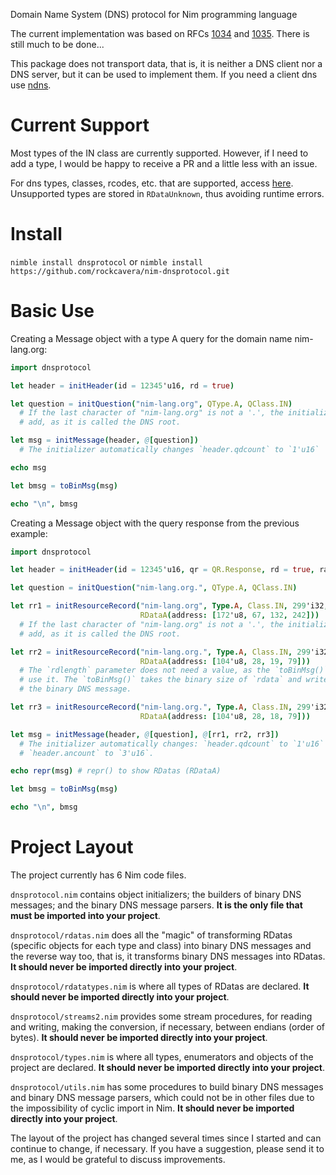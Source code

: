Domain Name System (DNS) protocol for Nim programming language

The current implementation was based on RFCs [1034](https://tools.ietf.org/html/rfc1035) and [1035](https://tools.ietf.org/html/rfc1035). There is still much to be done...

This package does not transport data, that is, it is neither a DNS client nor a DNS server, but it can be used to implement them. If you need a client dns use [ndns](https://github.com/rockcavera/nim-ndns).
# Current Support
Most types of the IN class are currently supported. However, if I need to add a type, I would be happy to receive a PR and a little less with an issue.

For dns types, classes, rcodes, etc. that are supported, access [here](https://rockcavera.github.io/nim-dnsprotocol/dnsprotocol/types.html). Unsupported types are stored in `RDataUnknown`, thus avoiding runtime errors.
# Install
`nimble install dnsprotocol`
or
`nimble install https://github.com/rockcavera/nim-dnsprotocol.git`
# Basic Use
Creating a Message object with a type A query for the domain name nim-lang.org:
```nim
import dnsprotocol

let header = initHeader(id = 12345'u16, rd = true)

let question = initQuestion("nim-lang.org", QType.A, QClass.IN)
  # If the last character of "nim-lang.org" is not a '.', the initializer will
  # add, as it is called the DNS root.

let msg = initMessage(header, @[question])
  # The initializer automatically changes `header.qdcount` to `1'u16`

echo msg

let bmsg = toBinMsg(msg)

echo "\n", bmsg
```

Creating a Message object with the query response from the previous example:
```nim
import dnsprotocol

let header = initHeader(id = 12345'u16, qr = QR.Response, rd = true, ra = true)

let question = initQuestion("nim-lang.org.", QType.A, QClass.IN)

let rr1 = initResourceRecord("nim-lang.org", Type.A, Class.IN, 299'i32, 4'u16,
                             RDataA(address: [172'u8, 67, 132, 242]))
  # If the last character of "nim-lang.org" is not a '.', the initializer will
  # add, as it is called the DNS root.

let rr2 = initResourceRecord("nim-lang.org.", Type.A, Class.IN, 299'i32, 4'u16,
                             RDataA(address: [104'u8, 28, 19, 79]))
  # The `rdlength` parameter does not need a value, as the `toBinMsg()` does not
  # use it. The `toBinMsg()` takes the binary size of `rdata` and writes it to
  # the binary DNS message.

let rr3 = initResourceRecord("nim-lang.org.", Type.A, Class.IN, 299'i32, 4'u16,
                             RDataA(address: [104'u8, 28, 18, 79]))

let msg = initMessage(header, @[question], @[rr1, rr2, rr3])
  # The initializer automatically changes: `header.qdcount` to `1'u16` and
  # `header.ancount` to `3'u16`.

echo repr(msg) # repr() to show RDatas (RDataA)

let bmsg = toBinMsg(msg)

echo "\n", bmsg
```
# Project Layout
The project currently has 6 Nim code files.

`dnsprotocol.nim` contains object initializers; the builders of binary DNS messages; and the binary DNS message parsers. **It is the only file that must be imported into your project**.

`dnsprotocol/rdatas.nim` does all the "magic" of transforming RDatas (specific objects for each type and class) into binary DNS messages and the reverse way too, that is, it transforms binary DNS messages into RDatas. **It should never be imported directly into your project**.

`dnsprotocol/rdatatypes.nim` is where all types of RDatas are declared. **It should never be imported directly into your project**.

`dnsprotocol/streams2.nim` provides some stream procedures, for reading and writing, making the conversion, if necessary, between endians (order of bytes). **It should never be imported directly into your project**.

`dnsprotocol/types.nim` is where all types, enumerators and objects of the project are declared. **It should never be imported directly into your project**.

`dnsprotocol/utils.nim` has some procedures to build binary DNS messages and binary DNS message parsers, which could not be in other files due to the impossibility of cyclic import in Nim. **It should never be imported directly into your project**.

The layout of the project has changed several times since I started and can continue to change, if necessary. If you have a suggestion, please send it to me, as I would be grateful to discuss improvements.
